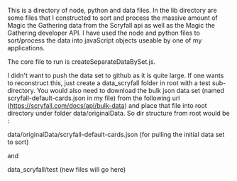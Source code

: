 This is a directory of node, python and data files. In the lib directory are some files that I constructed to sort and process the massive amount of Magic the Gathering data from the Scryfall api as well as the Magic the Gathering developer API. I have used the node and python files to sort/process the data into javaScript objects useable by one of my applications.

The core file to run is createSeparateDataBySet.js.

I didn't want to push the data set to github as it is quite large.
If one wants to reconstruct this, just create a data_scryfall folder in root with a test sub-directory. You would also need to download the bulk json data set (named scryfall-default-cards.json in my file) from the following url (https://scryfall.com/docs/api/bulk-data) and place that file into root directory under folder data/originalData.
So dir structure from root would be :

data/originalData/scryfall-default-cards.json   (for pulling the initial data set to sort)

and

data_scryfall/test  (new files will go here)
